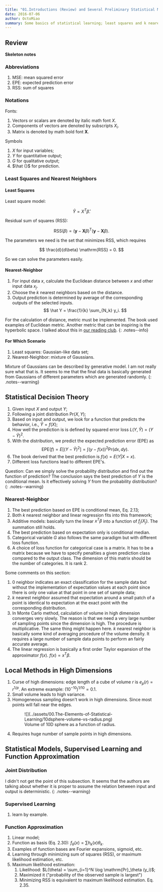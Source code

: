```yaml
---
title: "01.Introductions (Review) and Several Preliminary Statistical Methods"
date: 2016-07-06
author: OctoMiao
summary: Some basics of statistical learning; least squares and k nearest neighbors; statistical decision theory; local methods in high dimensions
---
```



## Review

**Skeleton notes**

### Abbreviations

1. MSE: mean squared error
2. EPE: expected prediction error
3. RSS: sum of squares



### Notations

Fonts:

1. Vectors or scalars are denoted by italic math font $X$.
2. Components of vectors are denoted by subscripts $X_i$.
3. Matrix is denoted by math bold font $\mathbf X$.

Symbols

1. $X$ for input variables;
2. $Y$ for quantitative output;
3. $G$ for qualitative output;
4. $\hat {}$ for prediction.


### Least Squares and Nearest Neighbors


#### Least Squares

Least square model:

$$
\hat Y = X^T \hat \beta.
$$

Residual sum of squares (RSS):

$$
\mathrm{RSS}(\beta) = (\mathbf y - \mathbf X \beta)^{\mathrm T} (\mathbf y - \mathbf X \beta).
$$

The parameters we need is the set that minimizes RSS, which requires

$$
\frac{d}{d\beta} \mathrm{RSS} = 0.
$$

So we can solve the parameters easily.

#### Nearest-Neighbor

1. For input data $x$, calculate the Euclidean distance between $x$ and other input data $x_j$.
2. Choose the $k$ nearest neighbors based on the distance.
3. Output prediction is determined by average of the corresponding outputs of the selected inputs.
   $$
   \hat Y = \frac{1}{k} \sum_{N_k} y_i.
   $$


For the calculation of distance, metric must be implemented. The book used examples of Euclidean metric. Another metric that can be inspiring is the hyperbolic space. I talked about this in [our reading club](https://reading-club.github.io/5weekplus/week2.html).
{: .notes--info}


#### For Which Scenario

1. Least squares: Gaussian-like data set;
2. Nearest-Neighbor: mixture of Gaussians.


Mixture of Gaussians can be described by generative model. I am not really sure what that is. It seems to me that the final data is basically generated from Gaussians of different parameters which are generated randomly.
{: .notes--warning}


## Statistical Decision Theory


1. Given input $X$ and output $Y$;
2. Following a joint distribution $\mathrm{Pr}(X,Y)$;
3. Based on input and output, we look for a function that predicts the behavior, i.e., $\hat Y = f(X)$;
4. How well the prediction is is defined by squared error loss $L(Y,\hat Y) = (Y-\hat Y)^2$.
5. With the distribution, we predict the expected prediction error (EPE) as
   $$
   \mathrm{EPE}(f) = E[ ( Y- \hat Y )^2 ] = \int (y - f(x))^2 \mathrm{Pr}(dx, dy).
   $$
6. The book derived that the best prediction is $f(x) = E(Y\vert X=x)$.
7. Different loss functions lead to different EPE's.


Question: Can we simply solve the probability distribution and find out the function of prediction? The conclusion says the best prediction of $Y$ is the conditional mean. Is it effectively solving $Y$ from the probability distribution?
{: .notes--warning}


### Nearest-Neighbor


1. The best prediction based on EPE is conditional mean, Eq. 2.13;
2. Both $k$ nearest neighbor and linear regression fits into this framework;
3. Additive models: basically turn the linear $x^T\beta$ into a function of $f_j(X_j)$. The summation still holds.
4. The best prediction based on expectation only is conditional median.
5. Categorical variable $G$ also follows the same paradigm but with different loss function.
6. A choice of loss function for categorical case is a matrix. It has to be a matrix because we have to specify penalties a given prediction class compared to the output class. The dimension of this matrix should be the number of categories. It is rank 2.


<div class="notes--info" markdown="1">
Some comments on this section:

1. 0 neighbor indicates an exact classification for the sample data but without the implementation of expectation values at each point since there is only one value at that point in one set of sample data;
2. $k$ nearest neighbor assumed that expectation around a small patch of a point is identical to expectation at the exact point with the corresponding distribution.
3. In Monte Carlo method, calculation of volume in high dimension converges very slowly. The reason is that we need a very large number of sampling points since the dimension is high. The procedure is multiplicative. The same thing might happen here. $k$ nearest neighbor is basically some kind of averaging procedure of the volume density. It requires a large number of sample data points to perform an fairly accurate average.
4. The linear regression is basically a first order Taylor expansion of the approximator $f(x)$. $f(x) = x^T\beta$.
</div>


## Local Methods in High Dimensions

1. Curse of high dimensions: edge length of a cube of volume $r$ is $e_p(r) = r^{1/p}$. An extreme example: $(10^{-10})^{1/10} =0.1$.
2. Small volume leads to high variance.
3. Homogeneous sampling doesn't work in high dimensions. Since most points will fall near the edges.
   <figure markdown="1">
   ![](../assets/00.The-Elements-of-Statistical-Learning/10dsphere-volume-vs-radius.png)
   <figcaption markdown="1">
   Volume of 10D sphere as a function of radius.
   </figcaption>
   </figure>
4. Requires huge number of sample points in high dimensions.


## Statistical Models, Supervised Learning and Function Approximation

### Joint Distribution

I didn't not get the point of this subsection. It seems that the authors are talking about whether it is proper to assume the relation between input and output is deterministic.
{: .notes--warning}

### Supervised Learning

1. learn by example.


### Function Approximation

1. Linear model;
2. Function as basis (Eq. 2.30): $f_\theta(x) = \sum h_k(x)\theta_k$.
3. Examples of function bases are Fourier expansions, sigmoid, etc.
4. Learning through minimizing sum of squares (RSS), or maximum likelihood estimation, etc.
5. Maximum likelihood estimation:
   1. Likelihood: $L(\theta) = \sum_{i=1}^N \log \mathrm{Pr}_\theta (y_i)$;
   2. Maximized it ("probability of the observed sample is largest")
   3. Minimizing RSS is equivalent to maximum likelihood estimation. Eq. 2.35.
